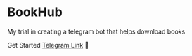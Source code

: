 # BookHub

My trial in creating a telegram bot that helps download books

Get Started [Telegram Link](https://t.me/animehive_bot) 🚀